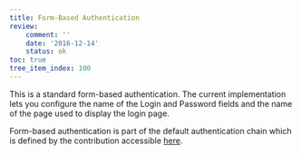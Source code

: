 ```yaml
---
title: Form-Based Authentication
review:
    comment: ''
    date: '2016-12-14'
    status: ok
toc: true
tree_item_index: 100
---
```

This is a standard form-based authentication. The current implementation lets you configure the name of the Login and Password fields and the name of the page used to display the login page.

Form-based authentication is part of the default authentication chain which is defined by the contribution accessible [here](http://explorer.nuxeo.com/nuxeo/site/distribution/Nuxeo%20Platform%20LTS%202016-8.10/viewExtensionPoint/org.nuxeo.ecm.platform.ui.web.auth.service.PluggableAuthenticationService--chain).
